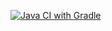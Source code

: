 [![Java CI with Gradle](https://github.com/Eleonoraraf/Patterns/actions/workflows/Gradle.yml/badge.svg)](https://github.com/Eleonoraraf/Patterns/actions/workflows/Gradle.yml)
